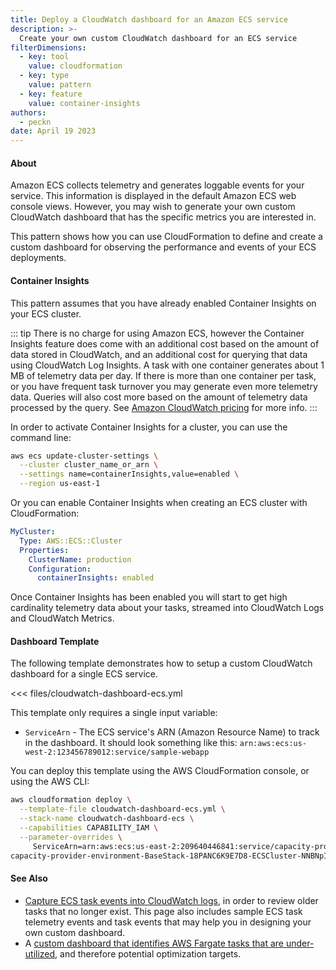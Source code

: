 ```yaml
---
title: Deploy a CloudWatch dashboard for an Amazon ECS service
description: >-
  Create your own custom CloudWatch dashboard for an ECS service
filterDimensions:
  - key: tool
    value: cloudformation
  - key: type
    value: pattern
  - key: feature
    value: container-insights
authors:
  - peckn
date: April 19 2023
---
```


#### About

Amazon ECS collects telemetry and generates loggable events for your service. This information
is displayed in the default Amazon ECS web console views. However, you may wish to generate
your own custom CloudWatch dashboard that has the specific metrics you are interested in.

This pattern shows how you can use CloudFormation to define and create a custom dashboard
for observing the performance and events of your ECS deployments.

#### Container Insights

This pattern assumes that you have already enabled Container Insights on your ECS cluster.

::: tip
There is no charge for using Amazon ECS, however the Container Insights feature does come with an additional cost based on the amount of data stored in CloudWatch, and an additional cost for querying that data using CloudWatch Log Insights. A task with one container generates about 1 MB of telemetry data per day. If there is more than one container per task, or you have frequent task turnover you may generate even more telemetry data. Queries will also cost more based on the amount of telemetry data processed by the query. See [Amazon CloudWatch pricing](https://aws.amazon.com/cloudwatch/pricing/) for more info.
:::

In order to activate Container Insights for a cluster, you can use the command line:

```sh
aws ecs update-cluster-settings \
  --cluster cluster_name_or_arn \
  --settings name=containerInsights,value=enabled \
  --region us-east-1
```

Or you can enable Container Insights when creating an ECS cluster with CloudFormation:

```yml
MyCluster:
  Type: AWS::ECS::Cluster
  Properties:
    ClusterName: production
    Configuration:
      containerInsights: enabled
```

Once Container Insights has been enabled you will start to get high cardinality telemetry data about your tasks, streamed into CloudWatch Logs and CloudWatch Metrics.

#### Dashboard Template

The following template demonstrates how to setup a custom CloudWatch dashboard for a single ECS service.

<<< files/cloudwatch-dashboard-ecs.yml

This template only requires a single input variable:

- `ServiceArn` - The ECS service's ARN (Amazon Resource Name) to track in the dashboard. It should look something like this: `arn:aws:ecs:us-west-2:123456789012:service/sample-webapp`

You can deploy this template using the AWS CloudFormation console, or using the AWS CLI:

```sh
aws cloudformation deploy \
  --template-file cloudwatch-dashboard-ecs.yml \
  --stack-name cloudwatch-dashboard-ecs \
  --capabilities CAPABILITY_IAM \
  --parameter-overrides \
     ServiceArn=arn:aws:ecs:us-east-2:209640446841:service/capacity-provider-environment-BaseStack-18PANC6K9E7D8-ECSCluster-NNBNpIh5AkZO/nginx-on-fargate
capacity-provider-environment-BaseStack-18PANC6K9E7D8-ECSCluster-NNBNpIh5AkZO
```

#### See Also

- [Capture ECS task events into CloudWatch logs](ecs-task-events-capture-cloudwatch), in order to review older tasks that no longer exist. This page also includes sample ECS task telemetry events and task events that may help you in designing your own custom dashboard.
- A [custom dashboard that identifies AWS Fargate tasks that are under-utilized](fargate-right-sizing-dashboard), and therefore potential optimization targets.